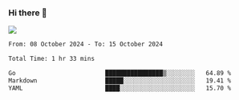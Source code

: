 ### Hi there 👋️

![](https://komarev.com/ghpvc/?username=Loner1024)

<!--START_SECTION:waka-->

```txt
From: 08 October 2024 - To: 15 October 2024

Total Time: 1 hr 33 mins

Go                         ████████████████▒░░░░░░░░   64.89 %
Markdown                   █████░░░░░░░░░░░░░░░░░░░░   19.41 %
YAML                       ████░░░░░░░░░░░░░░░░░░░░░   15.70 %
```

<!--END_SECTION:waka-->



